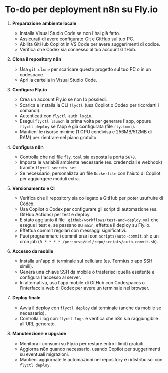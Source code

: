 # To-do per deployment n8n su Fly.io

1. **Preparazione ambiente locale**
   - Installa Visual Studio Code se non l'hai già fatto.
   - Assicurati di avere configurato Git e GitHub sul tuo PC.
   - Abilita GitHub Copilot in VS Code per avere suggerimenti di codice.
   - Verifica che Codex sia connesso al tuo account GitHub.

2. **Clona il repository n8n**
   - Usa `git clone` per scaricare questo progetto sul tuo PC o in un codespace.
   - Apri la cartella in Visual Studio Code.

3. **Configura Fly.io**
   - Crea un account Fly.io se non lo possiedi.
   - Scarica e installa la CLI `flyctl` (usa Copilot o Codex per ricordarti i comandi).
   - Autenticati con `flyctl auth login`.
   - Esegui `flyctl launch` la prima volta per generare l'app, oppure `flyctl deploy` se l'app è già configurata (file `fly.toml`).
   - Mantieni le risorse minime (1 CPU condivisa e 256MB/512MB di RAM) per rientrare nel piano gratuito.

4. **Configura n8n**
   - Controlla che nel file `fly.toml` sia esposta la porta `5678`.
   - Imposta le variabili ambiente necessarie (es. credenziali e webhook) tramite `flyctl secrets set`.
   - Se necessario, personalizza un file `Dockerfile` con l'aiuto di Copilot per aggiungere moduli extra.

5. **Versionamento e CI**
   - Verifica che il repository sia collegato a GitHub per poter usufruire di Codex.
   - Usa Copilot o Codex per configurare gli script di automazione (es. GitHub Actions) per test e deploy.
   - È stato aggiunto il file `.github/workflows/test-and-deploy.yml` che esegue i test e, se passano su `main`, effettua il deploy su Fly.io.
   - Effettua commit regolari con messaggi significativi.
   - Puoi programmare i commit orari con `scripts/auto-commit.sh` e un cron job
     (`0 * * * * /percorso/del/repo/scripts/auto-commit.sh`).

6. **Accesso da mobile**
   - Installa un'app di terminale sul cellulare (es. Termius o app SSH simili).
   - Genera una chiave SSH da mobile o trasferisci quella esistente e configura l'accesso al server.
   - In alternativa, usa l'app mobile di GitHub con Codespaces o l'interfaccia web di Codex per avere un terminale nel browser.

7. **Deploy finale**
   - Avvia il deploy con `flyctl deploy` dal terminale (anche da mobile se necessario).
   - Controlla i log con `flyctl logs` e verifica che n8n sia raggiungibile all'URL generato.

8. **Manutenzione e upgrade**
   - Monitora i consumi su Fly.io per restare entro i limiti gratuiti.
   - Aggiorna n8n quando necessario, usando Copilot per suggerimenti su eventuali migrazioni.
   - Mantieni aggiornate le automazioni nel repository e ridistribuisci con `flyctl deploy`.

